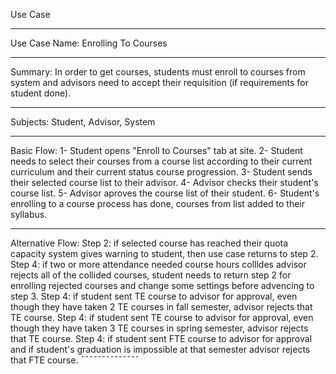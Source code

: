 Use Case 
_____________
Use Case Name: Enrolling To Courses
_____________
Summary: In order to get courses, students must enroll to courses from system and advisors
need to accept their requisition (if requirements for student done). 
_____________
Subjects: Student, Advisor, System
_____________
Basic Flow:
1- Student opens "Enroll to Courses" tab at site.
2- Student needs to select their courses from a course list according to their current curriculum and their current status course progression.
3- Student sends their selected course list to their advisor.
4- Advisor checks their student's course list.
5- Advisor aproves the course list of their student.
6- Student's enrolling to a course process has done, courses from list added to their syllabus.
______________
Alternative Flow:
Step 2:
    if selected course has reached their quota capacity system gives warning to student,
    then use case returns to step 2.
Step 4:
    if two or more attendance needed course hours collides advisor rejects all of the collided courses, student needs to return step 2 for enrolling rejected courses and change some settings before advencing to step 3. 
Step 4:
    if student sent TE course to advisor for approval, even though they have taken 2 TE courses in fall semester,
    advisor rejects that TE course.
Step 4:
    if student sent TE course to advisor for approval, even though they have taken 3 TE courses in spring semester, advisor rejects that TE course.
Step 4:
    if student sent FTE course to advisor for approval and if student's graduation is impossible at that semester advisor rejects that FTE course.
¯¯¯¯¯¯¯¯¯¯¯¯¯¯